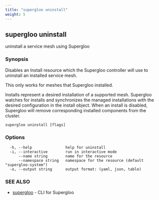 ```yaml
---
title: "supergloo uninstall"
weight: 5
---
```

## supergloo uninstall

uninstall a service mesh using Supergloo

### Synopsis

Disables an Install resource which the Supergloo controller 
will use to uninstall an installed service mesh.

This only works for meshes that Supergloo installed.

Installs represent a desired installation of a supported mesh.
Supergloo watches for installs and synchronizes the managed installations
with the desired configuration in the install object. When an install is 
disabled, Supergloo will remove corresponding installed components from the cluster.


```
supergloo uninstall [flags]
```

### Options

```
  -h, --help               help for uninstall
  -i, --interactive        run in interactive mode
      --name string        name for the resource
      --namespace string   namespace for the resource (default "supergloo-system")
  -o, --output string      output format: (yaml, json, table)
```

### SEE ALSO

* [supergloo](../supergloo)	 - CLI for Supergloo

